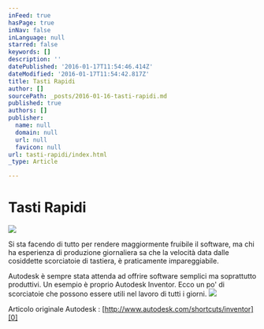 ```yaml
---
inFeed: true
hasPage: true
inNav: false
inLanguage: null
starred: false
keywords: []
description: ''
datePublished: '2016-01-17T11:54:46.414Z'
dateModified: '2016-01-17T11:54:42.817Z'
title: Tasti Rapidi
author: []
sourcePath: _posts/2016-01-16-tasti-rapidi.md
published: true
authors: []
publisher:
  name: null
  domain: null
  url: null
  favicon: null
url: tasti-rapidi/index.html
_type: Article

---
```

# Tasti Rapidi
![](https://the-grid-user-content.s3-us-west-2.amazonaws.com/317fceaa-49fd-4250-b0ee-90a8959e9d09.png)

Si sta facendo di tutto per rendere maggiormente fruibile il software, ma chi ha esperienza di produzione giornaliera sa che la velocità data dalle cosiddette scorciatoie di tastiera, è praticamente impareggiabile. 

Autodesk è sempre stata attenda ad offrire software semplici ma soprattutto produttivi. Un esempio è proprio Autodesk Inventor. Ecco un po' di scorciatoie che possono essere utili nel lavoro di tutti i giorni.
![](https://the-grid-user-content.s3-us-west-2.amazonaws.com/72cf37e1-4f27-4294-b588-41bc55d046fb.jpg)

Articolo originale Autodesk : [http://www.autodesk.com/shortcuts/inventor][0]

[0]: http://www.autodesk.com/shortcuts/inventor